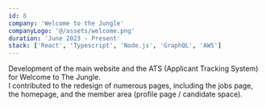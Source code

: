 ```yaml
---
id: 8
company: 'Welcome to the Jungle'
companyLogo: '@/assets/welcome.png'
duration: 'June 2023 - Present'
stack: ['React', 'Typescript', 'Node.js', 'GraphQL', 'AWS']
---
```


Development of the main website and the ATS (Applicant Tracking System) for Welcome to The Jungle.\
I contributed to the redesign of numerous pages, including the jobs page, the homepage, and the member area (profile page / candidate space).
